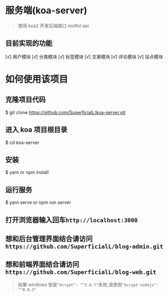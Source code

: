 # 服务端(koa-server)

> 使用 koa2 开发后端接口 restful api

## 目前实现的功能

[√] 用户模块
[√] 分类模块
[√] 标签模块
[√] 文章模块
[√] 评论模块
[√] 站点模块

# 如何使用该项目

## 克隆项目代码

\$ git clone https://github.com/SuperficialL/koa-server.git

## 进入 koa 项目根目录

\$ cd koa-server

## 安装

\$ yarn or npm install

## 运行服务

\$ yarn serve or npm run server

## 打开浏览器输入回车`http://localhost:3000`

## 想和后台管理界面结合请访问`https://github.com/SuperficialL/blog-admin.git`

## 想和前端界面结合请访问`https://github.com/SuperficialL/blog-web.git`

> 如果 windows 安装`"bcrypt": "^3.0.7"`失败,请使用`"bcrypt-nodejs": "^0.0.3"`
